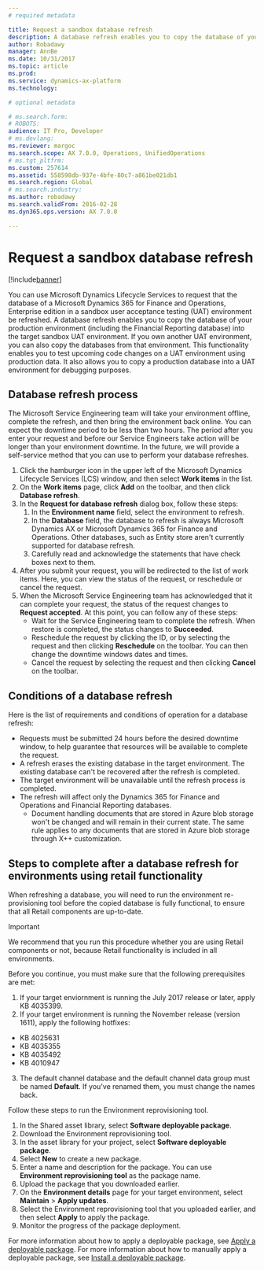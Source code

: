 ```yaml
---
# required metadata

title: Request a sandbox database refresh
description: A database refresh enables you to copy the database of your Microsoft Dynamics 365 for Finance and Operations, Enterprise edition production environment (including the Financial Reporting database) into a target sandbox UAT environment.
author: Robadawy
manager: AnnBe
ms.date: 10/31/2017
ms.topic: article
ms.prod: 
ms.service: dynamics-ax-platform
ms.technology: 

# optional metadata

# ms.search.form: 
# ROBOTS: 
audience: IT Pro, Developer
# ms.devlang: 
ms.reviewer: margoc
ms.search.scope: AX 7.0.0, Operations, UnifiedOperations
# ms.tgt_pltfrm: 
ms.custom: 257614
ms.assetid: 558598db-937e-4bfe-80c7-a861be021db1
ms.search.region: Global
# ms.search.industry: 
ms.author: robadawy
ms.search.validFrom: 2016-02-28
ms.dyn365.ops.version: AX 7.0.0

---
```


# Request a sandbox database refresh

[!include[banner](../includes/banner.md)]

You can use Microsoft Dynamics Lifecycle Services to request that the database of a Microsoft Dynamics 365 for Finance and Operations, Enterprise edition in a sandbox user acceptance testing (UAT) environment be refreshed. A database refresh enables you to copy the database of your production environment (including the Financial Reporting database) into the target sandbox UAT environment. If you own another UAT environment, you can also copy the databases from that environment. This functionality enables you to test upcoming code changes on a UAT environment using production data. It also allows you to copy a production database into a UAT environment for debugging purposes.

## Database refresh process
The Microsoft Service Engineering team will take your environment offline, complete the refresh, and then bring the environment back online. You can expect the downtime period to be less than two hours. The period after you enter your request and before our Service Engineers take action will be longer than your environment downtime. In the future, we will provide a self-service method that you can use to perform your database refreshes.

1.  Click the hamburger icon in the upper left of the Microsoft Dynamics Lifecycle Services (LCS) window, and then select **Work items** in the list. 
2.  On the **Work items** page, click **Add** on the toolbar, and then click **Database refresh**. 
3.  In the **Request for database refresh** dialog box, follow these steps:
    1.  In the **Environment name** field, select the environment to refresh. 
    2.  In the **Database** field, the database to refresh is always Microsoft Dynamics AX or Microsoft Dynamics 365 for Finance and Operations. Other databases, such as Entity store aren't currently supported for database refresh.
    3.  Carefully read and acknowledge the statements that have check boxes next to them.
4.  After you submit your request, you will be redirected to the list of work items. Here, you can view the status of the request, or reschedule or cancel the request.
5.  When the Microsoft Service Engineering team has acknowledged that it can complete your request, the status of the request changes to **Request accepted**. At this point, you can follow any of these steps:
    -   Wait for the Service Engineering team to complete the refresh. When restore is completed, the status changes to **Succeeded**.
    -   Reschedule the request by clicking the ID, or by selecting the request and then clicking **Reschedule** on the toolbar. You can then change the downtime windows dates and times.
    -   Cancel the request by selecting the request and then clicking **Cancel** on the toolbar.

## Conditions of a database refresh
Here is the list of requirements and conditions of operation for a database refresh:

-   Requests must be submitted 24 hours before the desired downtime window, to help guarantee that resources will be available to complete the request.
-   A refresh erases the existing database in the target environment. The existing database can't be recovered after the refresh is completed.
-   The target environment will be unavailable until the refresh process is completed.
-   The refresh will affect only the Dynamics 365 for Finance and Operations and Financial Reporting databases.
    -   Document handling documents that are stored in Azure blob storage won't be changed and will remain in their current state. The same rule applies to any documents that are stored in Azure blob storage through X++ customization.


## Steps to complete after a database refresh for environments using retail functionality
When refreshing a database, you will need to run the environment re-provisioning tool before the copied database is fully functional, to ensure that all Retail components are up-to-date.

> [!IMPORTANT]
> We recommend that you run this procedure whether you are using Retail components or not, because Retail functionality is included in all environments. 

Before you continue, you must make sure that the following prerequisites are met:

1. If your target enviornment is running the July 2017 release or later, apply KB 4035399. 
2. If your target environment is running the November release (version 1611), apply the following hotfixes:
  -   KB 4025631
  -   KB 4035355
  -   KB 4035492
  -   KB 4010947
3. The default channel database and the default channel data group must be named **Default**. If you've renamed them, you must change the names back.

Follow these steps to run the Environment reprovisioning tool.

1. In the Shared asset library, select **Software deployable package**.
2. Download the Environment reprovisioning tool.
3. In the asset library for your project, select **Software deployable package**.
4. Select **New** to create a new package.
5. Enter a name and description for the package. You can use **Environment reprovisioning tool** as the package name.
6. Upload the package that you downloaded earlier.
7. On the **Environment details** page for your target environment, select **Maintain** > **Apply updates**.
8. Select the Environment reprovisioning tool that you uploaded earlier, and then select **Apply** to apply the package.
9. Monitor the progress of the package deployment. 

For more information about how to apply a deployable package, see [Apply a deployable package](../deployment/create-apply-deployable-package.md). For more information about how to manually apply a deployable package, see [Install a deployable package](../deployment/install-deployable-package.md).

